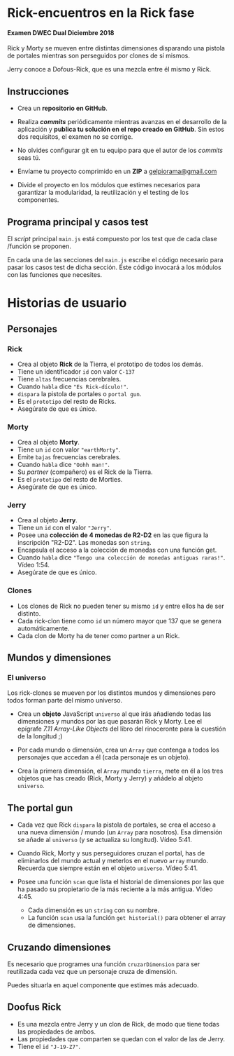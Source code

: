 Rick-encuentros en la Rick fase
===============================
#### Examen DWEC Dual Diciembre 2018

Rick y Morty se mueven entre distintas dimensiones disparando una pistola de portales mientras son perseguidos por clones de sí mismos.

Jerry conoce a Dofous-Rick, que es una mezcla entre él mismo y Rick.


## Instrucciones

- Crea un **repositorio en GitHub**.

- Realiza **_commits_** periódicamente mientras avanzas en el desarrollo de la aplicación y **publica tu solución en el repo creado en GitHub**. Sin estos dos requisitos, el examen no se corrige.

- No olvides configurar git en tu equipo para que el autor de los _commits_ seas tú.

- Envíame tu proyecto comprimido en un **ZIP** a gelpiorama@gmail.com

- Divide el proyecto en los módulos que estimes necesarios para garantizar la modularidad, la reutilización y el testing de los componentes.

## Programa principal y casos test

El _script_ principal `main.js` está compuesto por los test que de cada clase /función se proponen.

En cada una de las secciones del `main.js` escribe el código necesario para pasar los casos test de dicha sección. Este código invocará a los módulos con las funciones que necesites.


# Historias de usuario


## Personajes

### Rick

- Crea al objeto **Rick** de la Tierra, el prototipo de todos los demás. 
- Tiene un identificador `id` con valor `C-137` 
- Tiene `altas` frecuencias cerebrales. 
- Cuando `habla` dice `"Es Rick-dículo!"`.
- `dispara` la pistola de portales o `portal gun`.
- Es el `prototipo` del resto de Ricks.
- Asegúrate de que es único.

### Morty

- Crea al objeto **Morty**. 
- Tiene un `id` con valor `"earthMorty"`. 
- Emite `bajas` frecuencias cerebrales.
- Cuando `habla` dice `"Oohh man!"`.
- Su _partner_ (compañero) es el Rick de la Tierra. 
- Es el `prototipo` del resto de Morties.
- Asegúrate de que es único.


### Jerry

- Crea al objeto **Jerry**. 
- Tiene un `id` con el valor `"Jerry"`. 
- Posee una **colección de 4 monedas de R2-D2** en las que figura la inscripción "R2-D2". Las monedas son `string`.
- Encapsula el acceso a la colección de monedas con una función get.
- Cuando `habla` dice `"Tengo una colección de monedas antiguas raras!"`. Vídeo 1:54.
- Asegúrate de que es único.


### Clones

- Los clones de Rick no pueden tener su mismo `id` y entre ellos ha de ser distinto.
- Cada rick-clon tiene como `id` un número mayor que 137 que se genera automáticamente.
- Cada clon de Morty ha de tener como partner a un Rick.


## Mundos y dimensiones


### El universo

Los rick-clones se mueven por los distintos mundos y dimensiones pero todos forman parte del mismo universo.

- Crea un **objeto** JavaScript `universo` al que irás añadiendo todas las dimensiones y mundos por las que pasarán Rick y Morty. Lee el epígrafe _7.11 Array-Like Objects_ del libro del rinoceronte para la cuestión de la longitud ;)  

- Por cada mundo o dimensión, crea un `Array` que contenga a todos los personajes que accedan a él (cada personaje es un objeto).

- Crea la primera dimensión, el `Array` mundo `tierra`, mete en él a los tres objetos que has creado (Rick, Morty y Jerry) y añádelo al objeto `universo`.


## The portal gun

- Cada vez que Rick `dispara` la pistola de portales, se crea el acceso a una nueva dimensión / mundo (un `Array` para nosotros). Esa dimensión se añade al `universo` (y se actualiza su longitud). Vídeo 5:41.

- Cuando Rick, Morty y sus perseguidores cruzan el portal, has de eliminarlos del mundo actual y meterlos en el nuevo `array` mundo. Recuerda que siempre están en el objeto `universo`. Vídeo 5:41.

- Posee una función `scan` que lista el historial de dimensiones por las que ha pasado su propietario de la más reciente a la más antigua. Vídeo 4:45.
  + Cada dimensión es un `string` con su nombre.
  + La función `scan` usa la función `get historial()` para obtener el array de dimensiones.  


## Cruzando dimensiones

Es necesario que programes una función `cruzarDimension` para ser reutilizada cada vez que un personaje cruza de dimensión.

Puedes situarla en aquel componente que estimes más adecuado.

## Doofus Rick
 
- Es una mezcla entre Jerry y un clon de Rick, de modo que tiene todas las propiedades
de ambos.
- Las propiedades que comparten se quedan con el valor de las de Jerry.
- Tiene el `id` `"J-19-Z7"`.